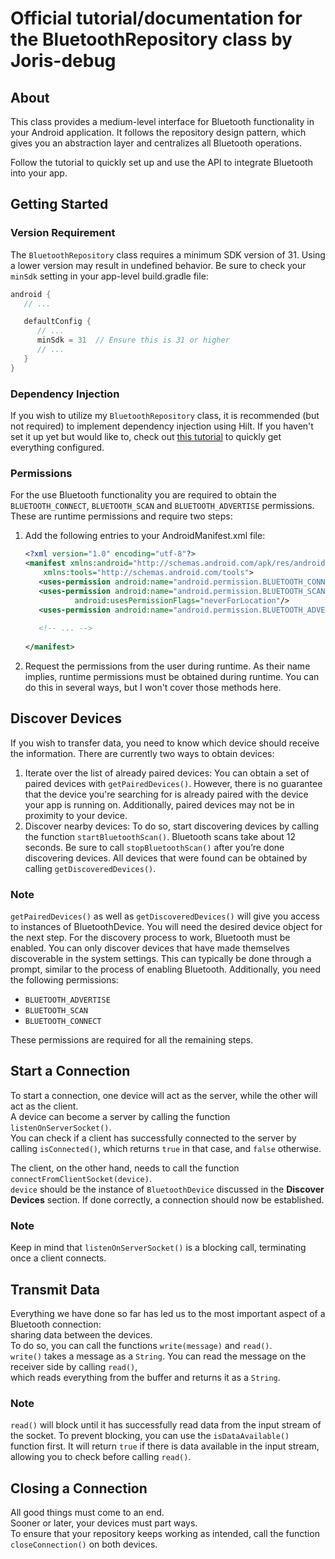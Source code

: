 # Official tutorial/documentation for the BluetoothRepository class by Joris-debug
## About
This class provides a medium-level interface for Bluetooth functionality in your Android application.
It follows the repository design pattern, which gives you an abstraction layer and centralizes all Bluetooth operations.

Follow the tutorial to quickly set up and use the API to integrate Bluetooth into your app.
## Getting Started
### Version Requirement
The `BluetoothRepository` class requires a minimum SDK version of 31. Using a lower version may result in undefined behavior.
Be sure to check your `minSdk` setting in your app-level build.gradle file:
```kotlin
android {
   // ...

   defaultConfig {
      // ...
      minSdk = 31  // Ensure this is 31 or higher
      // ...
   }
}
```
### Dependency Injection
If you wish to utilize my `BluetoothRepository` class, it is recommended (but not required) to implement dependency injection using Hilt.
If you haven't set it up yet but would like to, check out [this tutorial](./di-tutorial.md) to quickly get everything configured.
### Permissions
For the use Bluetooth functionality you are required to obtain the `BLUETOOTH_CONNECT`, `BLUETOOTH_SCAN` and `BLUETOOTH_ADVERTISE` permissions.
These are runtime permissions and require two steps:
1. Add the following entries to your AndroidManifest.xml file:
   ```xml
   <?xml version="1.0" encoding="utf-8"?>
   <manifest xmlns:android="http://schemas.android.com/apk/res/android"
       xmlns:tools="http://schemas.android.com/tools">
      <uses-permission android:name="android.permission.BLUETOOTH_CONNECT" />   <!-- 1. -->
      <uses-permission android:name="android.permission.BLUETOOTH_SCAN"         
              android:usesPermissionFlags="neverForLocation"/>                  <!-- 2. -->      
      <uses-permission android:name="android.permission.BLUETOOTH_ADVERTISE" /> <!-- 3. -->
      
      <!-- ... -->
      
   </manifest>
   ```
2. Request the permissions from the user during runtime.
   As their name implies, runtime permissions must be obtained during runtime.
   You can do this in several ways, but I won't cover those methods here.
## Discover Devices
If you wish to transfer data, you need to know which device should receive the information.
There are currently two ways to obtain devices:
1. Iterate over the list of already paired devices:
   You can obtain a set of paired devices with `getPairedDevices()`.
   However, there is no guarantee that the device you're searching for is already paired with the device your app is running on.
   Additionally, paired devices may not be in proximity to your device.
2. Discover nearby devices:
   To do so, start discovering devices by calling the function `startBluetoothScan()`.
   Bluetooth scans take about 12 seconds. Be sure to call `stopBluetoothScan()` after you’re done discovering devices.
   All devices that were found can be obtained by calling `getDiscoveredDevices()`.
### Note
`getPairedDevices()` as well as `getDiscoveredDevices()` will give you access to instances of BluetoothDevice.
You will need the desired device object for the next step.
For the discovery process to work, Bluetooth must be enabled.
You can only discover devices that have made themselves discoverable in the system settings.
This can typically be done through a prompt, similar to the process of enabling Bluetooth.
Additionally, you need the following permissions:
* `BLUETOOTH_ADVERTISE`
* `BLUETOOTH_SCAN`
* `BLUETOOTH_CONNECT`

These permissions are required for all the remaining steps.
## Start a Connection
To start a connection, one device will act as the server, while the other will act as the client.  
A device can become a server by calling the function `listenOnServerSocket()`.  
You can check if a client has successfully connected to the server by calling `isConnected()`, which returns `true` in that case, and `false` otherwise.

The client, on the other hand, needs to call the function `connectFromClientSocket(device)`.  
`device` should be the instance of `BluetoothDevice` discussed in the **Discover Devices** section.
If done correctly, a connection should now be established.
### Note
Keep in mind that `listenOnServerSocket()` is a blocking call, terminating once a client connects.
## Transmit Data
Everything we have done so far has led us to the most important aspect of a Bluetooth connection:  
sharing data between the devices.  
To do so, you can call the functions `write(message)` and `read()`.  
`write()` takes a message as a `String`. You can read the message on the receiver side by calling `read()`,  
which reads everything from the buffer and returns it as a `String`.
### Note
`read()` will block until it has successfully read data from the input stream of the socket.
To prevent blocking, you can use the `isDataAvailable()` function first.
It will return `true` if there is data available in the input stream, allowing you to check before calling `read()`.
## Closing a Connection
All good things must come to an end.  
Sooner or later, your devices must part ways.  
To ensure that your repository keeps working as intended, call the function `closeConnection()` on both devices.